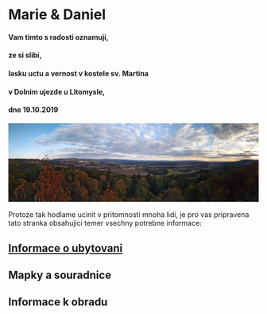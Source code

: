 #                                               **Marie & Daniel**

#### Vam timto s radosti oznamuji,
#### ze si slibi,

#### lasku uctu a vernost v kostele sv. Martina

#### v Dolnim ujezde u Litomysle,
#### dne 19.10.2019

![](./IMG_20180915_1833576-panorama~2.jpg)




Protoze tak hodlame ucinit v pritomnosti mnoha lidi,
je pro vas pripravena tato stranka obsahujici temer vsechny potrebne informace:


## [Informace o ubytovani](./TheHood.md)
## Mapky a souradnice
## Informace k obradu
